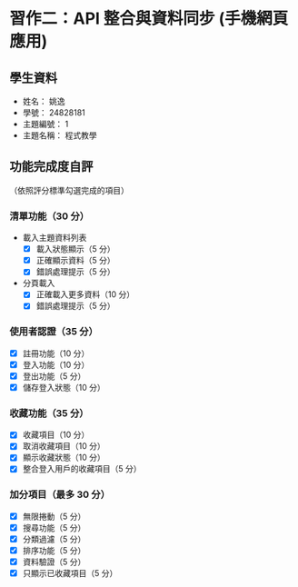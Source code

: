 # 習作二：API 整合與資料同步 (手機網頁應用)

## 學生資料

- 姓名： 姚逸
- 學號： 24828181
- 主題編號： 1
- 主題名稱： 程式教學

## 功能完成度自評

（依照評分標準勾選完成的項目）

### 清單功能（30 分）

- 載入主題資料列表
  - [x] 載入狀態顯示（5 分）
  - [x] 正確顯示資料（5 分）
  - [x] 錯誤處理提示（5 分）
- 分頁載入
  - [x] 正確載入更多資料（10 分）
  - [x] 錯誤處理提示（5 分）

### 使用者認證（35 分）

- [x] 註冊功能（10 分）
- [x] 登入功能（10 分）
- [x] 登出功能（5 分）
- [x] 儲存登入狀態（10 分）

### 收藏功能（35 分）

- [x] 收藏項目（10 分）
- [x] 取消收藏項目（10 分）
- [x] 顯示收藏狀態（10 分）
- [x] 整合登入用戶的收藏項目（5 分）

### 加分項目（最多 30 分）

- [x] 無限捲動（5 分）
- [x] 搜尋功能（5 分）
- [x] 分類過濾（5 分）
- [x] 排序功能（5 分）
- [x] 資料驗證（5 分）
- [x] 只顯示已收藏項目（5 分）
